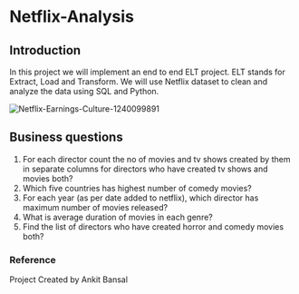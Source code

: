 # Netflix-Analysis
## Introduction
In this project we will implement an end to end ELT project. ELT stands for Extract, Load and Transform. We will use Netflix dataset to clean and analyze the data using SQL and Python.

![Netflix-Earnings-Culture-1240099891](https://github.com/kc89878/Netflix-Analysis/assets/79961717/050894fa-fcd0-40e4-8d65-a52fa02afc36)

## Business questions
1. For each director count the no of movies and tv shows created by them in separate columns for directors who have created tv shows and movies both?
2. Which five countries has highest number of comedy movies?
3. For each year (as per date added to netflix), which director has maximum number of movies released?
4. What is average duration of movies in each genre?
5. Find the list of directors who have created horror and comedy movies both?

### Reference
Project Created by Ankit Bansal
